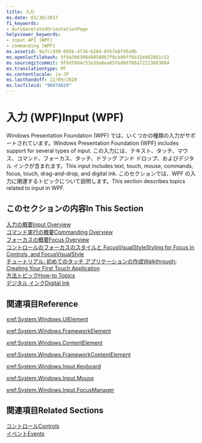 ```yaml
---
title: 入力
ms.date: 03/30/2017
f1_keywords:
- AutoGeneratedOrientationPage
helpviewer_keywords:
- input API [WPF]
- commanding [WPF]
ms.assetid: 9a7ccd30-095b-4f34-b284-8fb7e8f95a9b
ms.openlocfilehash: 9f9a386308480509b7f0cb99ff6b32e082861c52
ms.sourcegitcommit: 9f6df084c53a3da0ea657ed0d708a72213683084
ms.translationtype: MT
ms.contentlocale: ja-JP
ms.lasthandoff: 12/09/2020
ms.locfileid: "96974629"
---
```

# <a name="input-wpf"></a><span data-ttu-id="26c83-102">入力 (WPF)</span><span class="sxs-lookup"><span data-stu-id="26c83-102">Input (WPF)</span></span>
<span data-ttu-id="26c83-103">Windows Presentation Foundation (WPF) では、いくつかの種類の入力がサポートされています。</span><span class="sxs-lookup"><span data-stu-id="26c83-103">Windows Presentation Foundation (WPF) includes support for several types of input.</span></span> <span data-ttu-id="26c83-104">この入力には、テキスト、タッチ、マウス、コマンド、フォーカス、タッチ、ドラッグ アンド ドロップ、およびデジタル インクが含まれます。</span><span class="sxs-lookup"><span data-stu-id="26c83-104">This input includes text, touch, mouse, commands, focus, touch, drag-and-drop, and digital ink.</span></span> <span data-ttu-id="26c83-105">このセクションでは、WPF の入力に関連するトピックについて説明します。</span><span class="sxs-lookup"><span data-stu-id="26c83-105">This section describes topics related to input in WPF.</span></span>  
  
## <a name="in-this-section"></a><span data-ttu-id="26c83-106">このセクションの内容</span><span class="sxs-lookup"><span data-stu-id="26c83-106">In This Section</span></span>  
 [<span data-ttu-id="26c83-107">入力の概要</span><span class="sxs-lookup"><span data-stu-id="26c83-107">Input Overview</span></span>](input-overview.md)  
 [<span data-ttu-id="26c83-108">コマンド実行の概要</span><span class="sxs-lookup"><span data-stu-id="26c83-108">Commanding Overview</span></span>](commanding-overview.md)  
 [<span data-ttu-id="26c83-109">フォーカスの概要</span><span class="sxs-lookup"><span data-stu-id="26c83-109">Focus Overview</span></span>](focus-overview.md)  
 [<span data-ttu-id="26c83-110">コントロールのフォーカスのスタイルと FocusVisualStyle</span><span class="sxs-lookup"><span data-stu-id="26c83-110">Styling for Focus in Controls, and FocusVisualStyle</span></span>](styling-for-focus-in-controls-and-focusvisualstyle.md)  
 [<span data-ttu-id="26c83-111">チュートリアル: 初めてのタッチ アプリケーションの作成</span><span class="sxs-lookup"><span data-stu-id="26c83-111">Walkthrough: Creating Your First Touch Application</span></span>](walkthrough-creating-your-first-touch-application.md)  
 [<span data-ttu-id="26c83-112">方法トピック</span><span class="sxs-lookup"><span data-stu-id="26c83-112">How-to Topics</span></span>](input-and-commands-how-to-topics.md)  
 [<span data-ttu-id="26c83-113">デジタル インク</span><span class="sxs-lookup"><span data-stu-id="26c83-113">Digital Ink</span></span>](digital-ink.md)  
  
## <a name="reference"></a><span data-ttu-id="26c83-114">関連項目</span><span class="sxs-lookup"><span data-stu-id="26c83-114">Reference</span></span>  
 <xref:System.Windows.UIElement>  
  
 <xref:System.Windows.FrameworkElement>  
  
 <xref:System.Windows.ContentElement>  
  
 <xref:System.Windows.FrameworkContentElement>  
  
 <xref:System.Windows.Input.Keyboard>  
  
 <xref:System.Windows.Input.Mouse>  
  
 <xref:System.Windows.Input.FocusManager>  
  
## <a name="related-sections"></a><span data-ttu-id="26c83-115">関連項目</span><span class="sxs-lookup"><span data-stu-id="26c83-115">Related Sections</span></span>  
 [<span data-ttu-id="26c83-116">コントロール</span><span class="sxs-lookup"><span data-stu-id="26c83-116">Controls</span></span>](../controls/index.md)  
  [<span data-ttu-id="26c83-117">イベント</span><span class="sxs-lookup"><span data-stu-id="26c83-117">Events</span></span>](events-wpf.md)
